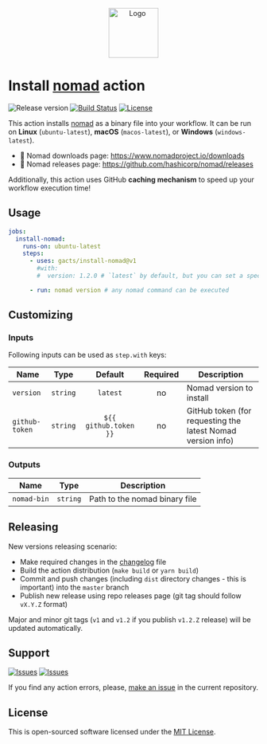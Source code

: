 <p align="center">
  <img src="https://hsto.org/webt/35/4-/o-/354-o-9pgi-abkq7d5mxu_-jxyc.png" alt="Logo" width="100" />
</p>

# Install [nomad][nomad] action

![Release version][badge_release_version]
[![Build Status][badge_build]][link_build]
[![License][badge_license]][link_license]

This action installs [nomad][nomad] as a binary file into your workflow. It can be run on **Linux** (`ubuntu-latest`), **macOS** (`macos-latest`), or **Windows** (`windows-latest`).

- 💾 Nomad downloads page: <https://www.nomadproject.io/downloads>
- 🚀 Nomad releases page: <https://github.com/hashicorp/nomad/releases>

Additionally, this action uses GitHub **caching mechanism** to speed up your workflow execution time!

## Usage

```yaml
jobs:
  install-nomad:
    runs-on: ubuntu-latest
    steps:
      - uses: gacts/install-nomad@v1
        #with:
        #  version: 1.2.0 # `latest` by default, but you can set a specific version to install, e.g.: `1.2.0`

      - run: nomad version # any nomad command can be executed
```

## Customizing

### Inputs

Following inputs can be used as `step.with` keys:

| Name           |   Type   |        Default        | Required | Description                                                 |
|----------------|:--------:|:---------------------:|:--------:|-------------------------------------------------------------|
| `version`      | `string` |       `latest`        |    no    | Nomad version to install                                    |
| `github-token` | `string` | `${{ github.token }}` |    no    | GitHub token (for requesting the latest Nomad version info) |

### Outputs

| Name        |   Type   | Description                   |
|-------------|:--------:|-------------------------------|
| `nomad-bin` | `string` | Path to the nomad binary file |

## Releasing

New versions releasing scenario:

- Make required changes in the [changelog](CHANGELOG.md) file
- Build the action distribution (`make build` or `yarn build`)
- Commit and push changes (including `dist` directory changes - this is important) into the `master` branch
- Publish new release using repo releases page (git tag should follow `vX.Y.Z` format)

Major and minor git tags (`v1` and `v1.2` if you publish `v1.2.Z` release) will be updated automatically.

## Support

[![Issues][badge_issues]][link_issues]
[![Issues][badge_pulls]][link_pulls]

If you find any action errors, please, [make an issue][link_create_issue] in the current repository.

## License

This is open-sourced software licensed under the [MIT License][link_license].

[badge_build]:https://img.shields.io/github/actions/workflow/status/gacts/install-nomad/tests.yml?branch=main&maxAge=30
[badge_release_version]:https://img.shields.io/github/release/gacts/install-nomad.svg?maxAge=30
[badge_license]:https://img.shields.io/github/license/gacts/install-nomad.svg?longCache=true
[badge_release_date]:https://img.shields.io/github/release-date/gacts/install-nomad.svg?maxAge=180
[badge_commits_since_release]:https://img.shields.io/github/commits-since/gacts/install-nomad/latest.svg?maxAge=45
[badge_issues]:https://img.shields.io/github/issues/gacts/install-nomad.svg?maxAge=45
[badge_pulls]:https://img.shields.io/github/issues-pr/gacts/install-nomad.svg?maxAge=45

[link_build]:https://github.com/gacts/install-nomad/actions
[link_license]:https://github.com/gacts/install-nomad/blob/master/LICENSE
[link_issues]:https://github.com/gacts/install-nomad/issues
[link_create_issue]:https://github.com/gacts/install-nomad/issues/new
[link_pulls]:https://github.com/gacts/install-nomad/pulls

[nomad]:https://github.com/hashicorp/nomad

